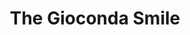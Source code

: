 ---
title: The Gioconda Smile
year: 1956
opening_date: 1956-02-01
closing_date: 1956-02-11
layout: productions
image:
image_caption:
image_credit:
playbill: 
category: 
Theatre: Theatre Jacksonville
Venue: Little Theatre
cast:
  Clara: Alice Wise
  Doris Mead: Joan Pomeroy
  Dr. Libbard: Richard Fallon
  General Spence: Jack Evans
  Henry Hutton: Harry Richard
  Janet Spence: Marion Conner
  Maid: Sue Henderson
  Nurse Braddock: Anne Rogers
  Warder: Thomas O'Hagan
crew:
  Assistant Director: Rose Forney
  Construction and painting:
    - Frank Ridge
    - Bob Kornegay
    - Joan Pomeroy
    - Mel Barnert
    - Abbey Fink
    - Carolita Rhoads
    - Budd Porter
    - Larry Zell
    - Margaret Burt
    - Bill West
    - Nat Nunn
    - Elaine Barnert
    - Alice Wise
    - Jerry Kiesel
    - Paul Mandel
    - Rose Forney
    - Happy Gift
    - Peggy Gift
    - Bill Tuggle
    - Dick Kaszner
    - Esther Barnes
  Curtain: L.J. (Happy) Gift
  Director: Richard G. Fallon
  Light Controls: Bob Kornegay
  Make-up Assistant:
    - Polly Clendening
    - Peggy Gift
    - Chic Evans
    - Jane Porter
    - Millie Barnert
    - Beverly Fink
  Make-up Chairman: Mattie Godwin
  Properties Assistant: 
    - Mary Lee Roland
    - Alice Wise
  Properties Chairman: 
    - Frank Ridge
    - Carolita Rhoads
  Setting and Technical Direction: George A. Ramsey, Jr.
  Sound and Music: Natt Nunn
  Stage Manager: Abbey Fink
  Wardrobe Assistant:
    - Emily Parrish
    - Winifred Horn
    - Sue Fallon
    - Jan Arinson
    - Margaret Burt
    - Liz Whiteman
  Wardrobe Chairman: Leone Thurston
orchestra:
external_links:
---